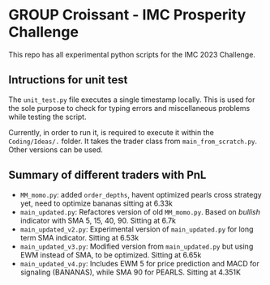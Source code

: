 # GROUP Croissant - IMC Prosperity Challenge

This repo has all experimental python scripts for the IMC 2023 Challenge.

## Intructions for unit test
The `unit_test.py` file executes a single timestamp locally. 
This is used for the sole purpose to check for typing errors and miscellaneous problems while testing the script.

Currently, in order to run it, is required to execute it within the `Coding/Ideas/.` folder. It takes the trader class
from `main_from_scratch.py`. Other versions can be used.

## Summary of different traders with PnL 

* `MM_momo.py`: added `order_depths`, havent optimized pearls cross strategy yet, need to optimize bananas sitting at 6.33k
* `main_updated.py`: Refactores version of old `MM_momo.py`. Based on *bullish* indicator with SMA 5, 15, 40, 90. Sitting at 6.7k
* `main_updated_v2.py`: Experimental version of `main_updated.py` for long term SMA indicator. Sitting at 6.53k
* `main_updated_v3.py`: Modified version from `main_updated.py` but using EWM instead of SMA, to be optimized. Sitting at 6.65k 
* `main_updated_v4.py`: Includes EWM 5 for price prediction and MACD for signaling (BANANAS), while SMA 90 for PEARLS. Sitting at 4.351K

